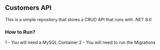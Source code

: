 ## Customers API
This is a simple repository that stores a CRUD API that runs with .NET 8.0

### How to Run?
1 - You will need a MySQL Container
2 - You will need to run the Migrations 